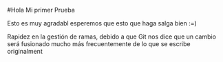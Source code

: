 #Hola Mi primer Prueba

Esto es muy agradabl  esperemos que esto que haga salga bien
:=) 

Rapidez en la gestión de ramas, debido a que Git nos dice que un cambio será fusionado mucho más frecuentemente de lo que se escribe originalment
